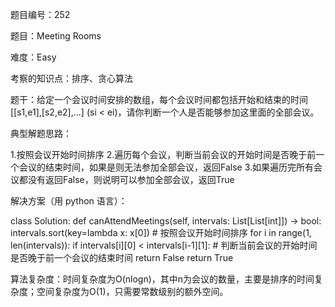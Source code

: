 题目编号：252

题目：Meeting Rooms

难度：Easy

考察的知识点：排序、贪心算法

题干：给定一个会议时间安排的数组，每个会议时间都包括开始和结束的时间[[s1,e1],[s2,e2],...] (si < ei)，请你判断一个人是否能够参加这里面的全部会议。

典型解题思路：

1.按照会议开始时间排序
2.遍历每个会议，判断当前会议的开始时间是否晚于前一个会议的结束时间，如果是则无法参加全部会议，返回False
3.如果遍历完所有会议都没有返回False，则说明可以参加全部会议，返回True

解决方案（用 python 语言）：

class Solution:
    def canAttendMeetings(self, intervals: List[List[int]]) -> bool:
        intervals.sort(key=lambda x: x[0]) # 按照会议开始时间排序
        for i in range(1, len(intervals)):
            if intervals[i][0] < intervals[i-1][1]: # 判断当前会议的开始时间是否晚于前一个会议的结束时间
                return False
        return True

算法复杂度：时间复杂度为O(nlogn)，其中n为会议的数量，主要是排序的时间复杂度；空间复杂度为O(1)，只需要常数级别的额外空间。